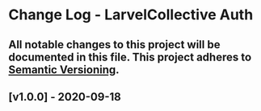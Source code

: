 # Change Log - LarvelCollective Auth
All notable changes to this project will be documented in this file.
This project adheres to [Semantic Versioning](http://semver.org/).
----

## [v1.0.0] - 2020-09-18
